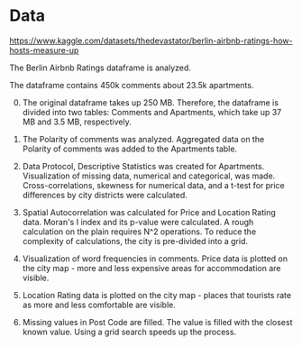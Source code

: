 # Data
https://www.kaggle.com/datasets/thedevastator/berlin-airbnb-ratings-how-hosts-measure-up

The Berlin Airbnb Ratings dataframe is analyzed. 

The dataframe contains 450k comments about 23.5k apartments.

0. The original dataframe takes up 250 MB. Therefore, the dataframe is divided into two tables: Comments and Apartments, which take up 37 MB and 3.5 MB, respectively.

1. The Polarity of comments was analyzed. Aggregated data on the Polarity of comments was added to the Apartments table.

2. Data Protocol, Descriptive Statistics was created for Apartments. Visualization of missing data, numerical and categorical, was made. Cross-correlations, skewness for numerical data, and a t-test for price differences by city districts were calculated.

3. Spatial Autocorrelation was calculated for Price and Location Rating data. Moran's I index and its p-value were calculated.
       A rough calculation on the plain requires N^2 operations. To reduce the complexity of calculations, the city is pre-divided into a grid.

3. Visualization of word frequencies in comments. Price data is plotted on the city map - more and less expensive areas for accommodation are visible.
4. Location Rating data is plotted on the city map - places that tourists rate as more and less comfortable are visible.

5. Missing values ​​in Post Code are filled. The value is filled with the closest known value. Using a grid search speeds up the process.

